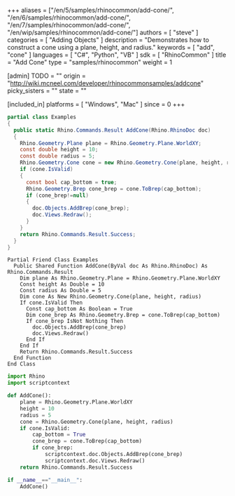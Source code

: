 +++
aliases = ["/en/5/samples/rhinocommon/add-cone/", "/en/6/samples/rhinocommon/add-cone/", "/en/7/samples/rhinocommon/add-cone/", "/en/wip/samples/rhinocommon/add-cone/"]
authors = [ "steve" ]
categories = [ "Adding Objects" ]
description = "Demonstrates how to construct a cone using a plane, height, and radius."
keywords = [ "add", "cone" ]
languages = [ "C#", "Python", "VB" ]
sdk = [ "RhinoCommon" ]
title = "Add Cone"
type = "samples/rhinocommon"
weight = 1

[admin]
TODO = ""
origin = "http://wiki.mcneel.com/developer/rhinocommonsamples/addcone"
picky_sisters = ""
state = ""

[included_in]
platforms = [ "Windows", "Mac" ]
since = 0
+++

<div class="codetab-content" id="cs">

```cs
partial class Examples
{
  public static Rhino.Commands.Result AddCone(Rhino.RhinoDoc doc)
  {
    Rhino.Geometry.Plane plane = Rhino.Geometry.Plane.WorldXY;
    const double height = 10;
    const double radius = 5;
    Rhino.Geometry.Cone cone = new Rhino.Geometry.Cone(plane, height, radius);
    if (cone.IsValid)
    {
      const bool cap_bottom = true;
      Rhino.Geometry.Brep cone_brep = cone.ToBrep(cap_bottom);
      if (cone_brep!=null)
      {
        doc.Objects.AddBrep(cone_brep);
        doc.Views.Redraw();
      }
    }
    return Rhino.Commands.Result.Success;
  }
}
```

</div>


<div class="codetab-content" id="vb">

```vbnet
Partial Friend Class Examples
  Public Shared Function AddCone(ByVal doc As Rhino.RhinoDoc) As Rhino.Commands.Result
	Dim plane As Rhino.Geometry.Plane = Rhino.Geometry.Plane.WorldXY
	Const height As Double = 10
	Const radius As Double = 5
	Dim cone As New Rhino.Geometry.Cone(plane, height, radius)
	If cone.IsValid Then
	  Const cap_bottom As Boolean = True
	  Dim cone_brep As Rhino.Geometry.Brep = cone.ToBrep(cap_bottom)
	  If cone_brep IsNot Nothing Then
		doc.Objects.AddBrep(cone_brep)
		doc.Views.Redraw()
	  End If
	End If
	Return Rhino.Commands.Result.Success
  End Function
End Class
```

</div>


<div class="codetab-content" id="py">

```python
import Rhino
import scriptcontext

def AddCone():
    plane = Rhino.Geometry.Plane.WorldXY
    height = 10
    radius = 5
    cone = Rhino.Geometry.Cone(plane, height, radius)
    if cone.IsValid:
        cap_bottom = True
        cone_brep = cone.ToBrep(cap_bottom)
        if cone_brep:
            scriptcontext.doc.Objects.AddBrep(cone_brep)
            scriptcontext.doc.Views.Redraw()
    return Rhino.Commands.Result.Success

if __name__=="__main__":
    AddCone()
```

</div>
